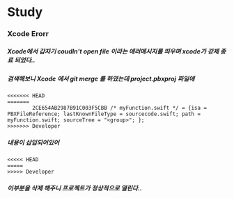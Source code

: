 # Study

### Xcode Erorr

##### Xcode에서 갑자기 coudln't open file 이라는 에러메시지를 띄우며 xcode가 강제 종료 되었다..
##### 검색해보니 Xcode 에서 git merge 를 하였는데 project.pbxproj 파일에 
```
<<<<<<< HEAD
=======
		2CE654AB2987B91C003F5CBB /* myFunction.swift */ = {isa = PBXFileReference; lastKnownFileType = sourcecode.swift; path = myFunction.swift; sourceTree = "<group>"; };
>>>>>>> Developer
```
##### 내용이 삽입되어있어 
```
<<<<< HEAD
=====
>>>>> Developer
```
##### 이부분을 삭제 해주니 프로젝트가 정상적으로 열린다..
